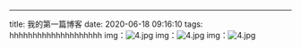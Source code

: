 ---
title: 我的第一篇博客
date: 2020-06-18 09:16:10
tags:
hhhhhhhhhhhhhhhhhhhh
img：![4.jpg](https://i.loli.net/2020/06/18/ctT1vsnXDj6Nrwa.jpg)
img：![4.jpg](https://i.loli.net/2020/06/18/ctT1vsnXDj6Nrwa.jpg)
img：![4.jpg](https://i.loli.net/2020/06/18/ctT1vsnXDj6Nrwa.jpg)